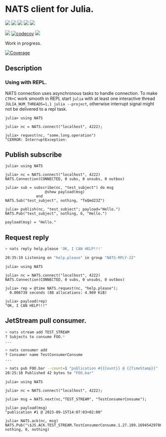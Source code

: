 
# NATS client for Julia.

[![](https://github.com/jakubwro/NATS.jl/actions/workflows/runtests.yml/badge.svg)](https://github.com/jakubwro/NATS.jl/actions/workflows/runtests.yml)
[![](https://github.com/jakubwro/NATS.jl/actions/workflows/chaos.yml/badge.svg)](https://github.com/jakubwro/NATS.jl/actions/workflows/chaos.yml)
[![](https://github.com/jakubwro/NATS.jl/actions/workflows/benchmarks.yml/badge.svg)](https://github.com/jakubwro/NATS.jl/actions/workflows/benchmarks.yml)
[![](https://github.com/jakubwro/NATS.jl/actions/workflows/tls.yml/badge.svg)](https://github.com/jakubwro/NATS.jl/actions/workflows/tls.yaml)
[![](https://github.com/jakubwro/NATS.jl/actions/workflows/auth.yml/badge.svg)](https://github.com/jakubwro/NATS.jl/actions/workflows/auth.yaml)

[![](https://github.com/jakubwro/NATS.jl/actions/workflows/documentation.yml/badge.svg)](https://github.com/jakubwro/NATS.jl/actions/workflows/documentation.yml)
[![codecov](https://codecov.io/gh/jakubwro/NATS.jl/graph/badge.svg?token=8X0HPK1T8E)](https://codecov.io/gh/jakubwro/NATS.jl)
[![](https://img.shields.io/badge/NATS.jl%20docs-dev-blue.svg)](https://jakubwro.github.io/NATS.jl/dev)

Work in progress.

[![Coverage](https://codecov.io/gh/jakubwro/NATS.jl/graphs/sunburst.svg?token=8X0HPK1T8E)](https://app.codecov.io/gh/jakubwro/NATS.jl)

## Description

### Using with REPL.

NATS connection uses asynchronous tasks to handle connection. To make `CTR+C` work smooth in REPL
start `julia` with at least one interactive thread `JULIA_NUM_THREADS=1,1 julia --project`, otherwise interrupt
signal might not be delivered to a repl task.

```
julia> using NATS

julia> nc = NATS.connect("localhost", 4222);

julia> request(nc, "some.long.operation")
^CERROR: InterruptException:
```

## Publish subscribe

```julia-repl
julia> using NATS

julia> nc = NATS.connect("localhost", 4222)
NATS.Connection(CONNECTED, 0 subs, 0 unsubs, 0 outbox)

julia> sub = subscribe(nc, "test_subject") do msg
                  @show payload(msg)
              end
NATS.Sub("test_subject", nothing, "TeQmd23Z")

julia> publish(nc, "test_subject"; payload="Hello.")
NATS.Pub("test_subject", nothing, 6, "Hello.")

payload(msg) = "Hello."
```

## Request reply

```bash
> nats reply help.please 'OK, I CAN HELP!!!'

20:35:19 Listening on "help.please" in group "NATS-RPLY-22"
```

```julia-repl
julia> using NATS

julia> nc = NATS.connect("localhost", 4222)
NATS.Connection(CONNECTED, 0 subs, 0 unsubs, 0 outbox)

julia> rep = @time NATS.request(nc, "help.please");
  0.006738 seconds (88 allocations: 4.969 KiB)

julia> payload(rep)
"OK, I CAN HELP!!!"
```

## JetStream pull consumer.

```bash
> nats stream add TEST_STREAM
? Subjects to consume FOO.*
...

> nats consumer add
? Consumer name TestConsumerConsume
...

> nats pub FOO.bar --count=1 "publication #{{Count}} @ {{TimeStamp}}"
20:25:18 Published 42 bytes to "FOO.bar"
```

```julia-repl
julia> using NATS

julia> nc = NATS.connect("localhost", 4222);

julia> msg = NATS.next(nc,"TEST_STREAM", "TestConsumerConsume");

julia> payload(msg)
"publication #1 @ 2023-09-15T14:07:03+02:00"

julia> NATS.ack(nc, msg)
NATS.Pub("\$JS.ACK.TEST_STREAM.TestConsumerConsume.1.27.189.1694542978673374959.1", nothing, 0, nothing)
```

